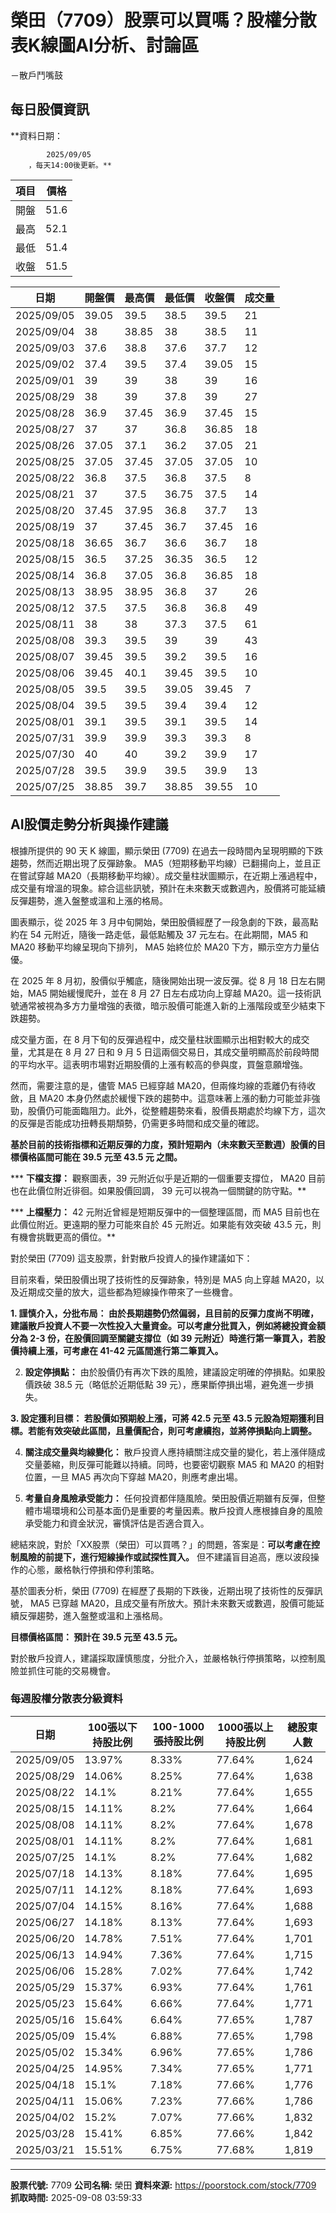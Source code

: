 # 榮田（7709）股票可以買嗎？股權分散表K線圖AI分析、討論區
－散戶鬥嘴鼓

## 每日股價資訊

**資料日期：
        
            2025/09/05
        ，每天14:00後更新。**

| 項目 | 價格 |
|------|------|
| 開盤 | 51.6 |
| 最高 | 52.1 |
| 最低 | 51.4 |
| 收盤 | 51.5 |

| 日期 | 開盤價 | 最高價 | 最低價 | 收盤價 | 成交量 |
|------|--------|--------|--------|--------|--------|
| 2025/09/05 | 39.05 | 39.5 | 38.5 | 39.5 | 21 |
| 2025/09/04 | 38 | 38.85 | 38 | 38.5 | 11 |
| 2025/09/03 | 37.6 | 38.8 | 37.6 | 37.7 | 12 |
| 2025/09/02 | 37.4 | 39.5 | 37.4 | 39.05 | 15 |
| 2025/09/01 | 39 | 39 | 38 | 39 | 16 |
| 2025/08/29 | 38 | 39 | 37.8 | 39 | 27 |
| 2025/08/28 | 36.9 | 37.45 | 36.9 | 37.45 | 15 |
| 2025/08/27 | 37 | 37 | 36.8 | 36.85 | 18 |
| 2025/08/26 | 37.05 | 37.1 | 36.2 | 37.05 | 21 |
| 2025/08/25 | 37.05 | 37.45 | 37.05 | 37.05 | 10 |
| 2025/08/22 | 36.8 | 37.5 | 36.8 | 37.5 | 8 |
| 2025/08/21 | 37 | 37.5 | 36.75 | 37.5 | 14 |
| 2025/08/20 | 37.45 | 37.95 | 36.8 | 37.7 | 13 |
| 2025/08/19 | 37 | 37.45 | 36.7 | 37.45 | 16 |
| 2025/08/18 | 36.65 | 36.7 | 36.6 | 36.7 | 18 |
| 2025/08/15 | 36.5 | 37.25 | 36.35 | 36.5 | 12 |
| 2025/08/14 | 36.8 | 37.05 | 36.8 | 36.85 | 18 |
| 2025/08/13 | 38.95 | 38.95 | 36.8 | 37 | 26 |
| 2025/08/12 | 37.5 | 37.5 | 36.8 | 36.8 | 49 |
| 2025/08/11 | 38 | 38 | 37.3 | 37.5 | 61 |
| 2025/08/08 | 39.3 | 39.5 | 39 | 39 | 43 |
| 2025/08/07 | 39.45 | 39.5 | 39.2 | 39.5 | 16 |
| 2025/08/06 | 39.45 | 40.1 | 39.45 | 39.5 | 10 |
| 2025/08/05 | 39.5 | 39.5 | 39.05 | 39.45 | 7 |
| 2025/08/04 | 39.5 | 39.5 | 39.4 | 39.4 | 12 |
| 2025/08/01 | 39.1 | 39.5 | 39.1 | 39.5 | 14 |
| 2025/07/31 | 39.9 | 39.9 | 39.3 | 39.3 | 8 |
| 2025/07/30 | 40 | 40 | 39.2 | 39.9 | 17 |
| 2025/07/28 | 39.5 | 39.9 | 39.5 | 39.9 | 13 |
| 2025/07/25 | 38.85 | 39.7 | 38.85 | 39.55 | 10 |

## AI股價走勢分析與操作建議

根據所提供的 90 天 K 線圖，顯示榮田 (7709) 在過去一段時間內呈現明顯的下跌趨勢，然而近期出現了反彈跡象。 MA5（短期移動平均線）已翻揚向上，並且正在嘗試穿越 MA20（長期移動平均線）。成交量柱狀圖顯示，在近期上漲過程中，成交量有增溫的現象。綜合這些訊號，預計在未來數天或數週內，股價將可能延續反彈趨勢，進入盤整或溫和上漲的格局。

圖表顯示，從 2025 年 3 月中旬開始，榮田股價經歷了一段急劇的下跌，最高點約在 54 元附近，隨後一路走低，最低點觸及 37 元左右。在此期間，MA5 和 MA20 移動平均線呈現向下排列， MA5 始終位於 MA20 下方，顯示空方力量佔優。

在 2025 年 8 月初，股價似乎觸底，隨後開始出現一波反彈。從 8 月 18 日左右開始，MA5 開始緩慢爬升，並在 8 月 27 日左右成功向上穿越 MA20。這一技術訊號通常被視為多方力量增強的表徵，暗示股價可能進入新的上漲階段或至少結束下跌趨勢。

成交量方面，在 8 月下旬的反彈過程中，成交量柱狀圖顯示出相對較大的成交量，尤其是在 8 月 27 日和 9 月 5 日這兩個交易日，其成交量明顯高於前段時間的平均水平。這表明市場對近期股價的上漲有較高的參與度，買盤意願增強。

然而，需要注意的是，儘管 MA5 已經穿越 MA20，但兩條均線的乖離仍有待收斂，且 MA20 本身仍然處於緩慢下跌的趨勢中。這意味著上漲的動力可能並非強勁，股價仍可能面臨阻力。此外，從整體趨勢來看，股價長期處於均線下方，這次的反彈是否能成功扭轉長期頹勢，仍需更多時間和成交量的確認。

**基於目前的技術指標和近期反彈的力度，預計短期內（未來數天至數週）股價的目標價格區間可能在 39.5 元至 43.5 元 之間。**

***   **下檔支撐：** 觀察圖表，39 元附近似乎是近期的一個重要支撐位， MA20 目前也在此價位附近徘徊。如果股價回調， 39 元可以視為一個關鍵的防守點。**

***   **上檔壓力：** 42 元附近曾經是短期反彈中的一個整理區間，而 MA5 目前也在此價位附近。更遠期的壓力可能來自於 45 元附近。如果能有效突破 43.5 元，則有機會挑戰更高的價位。**

對於榮田 (7709) 這支股票，針對散戶投資人的操作建議如下：

目前來看，榮田股價出現了技術性的反彈跡象，特別是 MA5 向上穿越 MA20，以及近期成交量的放大，這些都為短線操作帶來了一些機會。

**1.  **謹慎介入，分批布局：** 由於長期趨勢仍然偏弱，且目前的反彈力度尚不明確，建議散戶投資人不要一次性投入大量資金。可以考慮分批買入，例如將總投資金額分為 2-3 份，在股價回調至關鍵支撐位（如 39 元附近）時進行第一筆買入，若股價持續上漲，可考慮在 41-42 元區間進行第二筆買入。**

2.  **設定停損點：** 由於股價仍有再次下跌的風險，建議設定明確的停損點。如果股價跌破 38.5 元（略低於近期低點 39 元），應果斷停損出場，避免進一步損失。

**3.  **設定獲利目標：** 若股價如預期般上漲，可將 42.5 元至 43.5 元設為短期獲利目標。若能有效突破此區間，且量價配合，則可考慮續抱，並將停損點向上調整。**

4.  **關注成交量與均線變化：** 散戶投資人應持續關注成交量的變化，若上漲伴隨成交量萎縮，則反彈可能難以持續。同時，也要密切觀察 MA5 和 MA20 的相對位置，一旦 MA5 再次向下穿越 MA20，則應考慮出場。

5.  **考量自身風險承受能力：** 任何投資都伴隨風險。榮田股價近期雖有反彈，但整體市場環境和公司基本面仍是重要的考量因素。散戶投資人應根據自身的風險承受能力和資金狀況，審慎評估是否適合買入。

總結來說，對於「XX股票（榮田）可以買嗎？」的問題，答案是：**可以考慮在控制風險的前提下，進行短線操作或試探性買入。** 但不建議盲目追高，應以波段操作的心態，嚴格執行停損和停利策略。

基於圖表分析，榮田 (7709) 在經歷了長期的下跌後，近期出現了技術性的反彈訊號， MA5 已穿越 MA20，且成交量有所放大。預計未來數天或數週，股價可能延續反彈趨勢，進入盤整或溫和上漲格局。

**目標價格區間： 預計在 **39.5 元至 43.5 元**。**

對於散戶投資人，建議採取謹慎態度，分批介入，並嚴格執行停損策略，以控制風險並抓住可能的交易機會。

### 每週股權分散表分級資料

| 日期 | 100張以下持股比例 | 100-1000張持股比例 | 1000張以上持股比例 | 總股東人數 |
|------|-------------------|--------------------|--------------------|----------|
| 2025/09/05 | 13.97% | 8.33% | 77.64% | 1,624 |
| 2025/08/29 | 14.06% | 8.25% | 77.64% | 1,638 |
| 2025/08/22 | 14.1% | 8.21% | 77.64% | 1,655 |
| 2025/08/15 | 14.11% | 8.2% | 77.64% | 1,664 |
| 2025/08/08 | 14.11% | 8.2% | 77.64% | 1,678 |
| 2025/08/01 | 14.11% | 8.2% | 77.64% | 1,681 |
| 2025/07/25 | 14.1% | 8.2% | 77.64% | 1,682 |
| 2025/07/18 | 14.13% | 8.18% | 77.64% | 1,695 |
| 2025/07/11 | 14.12% | 8.18% | 77.64% | 1,693 |
| 2025/07/04 | 14.15% | 8.16% | 77.64% | 1,688 |
| 2025/06/27 | 14.18% | 8.13% | 77.64% | 1,693 |
| 2025/06/20 | 14.78% | 7.51% | 77.64% | 1,701 |
| 2025/06/13 | 14.94% | 7.36% | 77.64% | 1,715 |
| 2025/06/06 | 15.28% | 7.02% | 77.64% | 1,742 |
| 2025/05/29 | 15.37% | 6.93% | 77.64% | 1,761 |
| 2025/05/23 | 15.64% | 6.66% | 77.64% | 1,771 |
| 2025/05/16 | 15.64% | 6.64% | 77.65% | 1,787 |
| 2025/05/09 | 15.4% | 6.88% | 77.65% | 1,798 |
| 2025/05/02 | 15.34% | 6.96% | 77.65% | 1,786 |
| 2025/04/25 | 14.95% | 7.34% | 77.65% | 1,771 |
| 2025/04/18 | 15.1% | 7.18% | 77.66% | 1,776 |
| 2025/04/11 | 15.06% | 7.23% | 77.66% | 1,786 |
| 2025/04/02 | 15.2% | 7.07% | 77.66% | 1,832 |
| 2025/03/28 | 15.41% | 6.85% | 77.66% | 1,842 |
| 2025/03/21 | 15.51% | 6.75% | 77.68% | 1,819 |

---

**股票代號:** 7709
**公司名稱:** 榮田
**資料來源:** https://poorstock.com/stock/7709
**抓取時間:** 2025-09-08 03:59:33